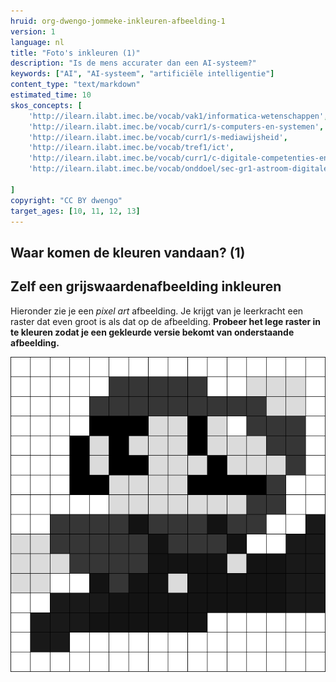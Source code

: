 ```yaml
---
hruid: org-dwengo-jommeke-inkleuren-afbeelding-1
version: 1
language: nl
title: "Foto's inkleuren (1)"
description: "Is de mens accurater dan een AI-systeem?"
keywords: ["AI", "AI-systeem", "artificiële intelligentie"]
content_type: "text/markdown"
estimated_time: 10
skos_concepts: [
    'http://ilearn.ilabt.imec.be/vocab/vak1/informatica-wetenschappen', 
    'http://ilearn.ilabt.imec.be/vocab/curr1/s-computers-en-systemen',
    'http://ilearn.ilabt.imec.be/vocab/curr1/s-mediawijsheid',
    'http://ilearn.ilabt.imec.be/vocab/tref1/ict',
    'http://ilearn.ilabt.imec.be/vocab/curr1/c-digitale-competenties-en-mediawijsheid',
    'http://ilearn.ilabt.imec.be/vocab/onddoel/sec-gr1-astroom-digitale-competenties-en-mediawijsheid-4.5',

]
copyright: "CC BY dwengo"
target_ages: [10, 11, 12, 13]
---
```



## Waar komen de kleuren vandaan? (1)

Zelf een grijswaardenafbeelding inkleuren
--------------------------------------------

Hieronder zie je een *pixel art* afbeelding. Je krijgt van je leerkracht een raster dat even groot is als dat op de afbeelding. **Probeer het lege raster in te kleuren zodat je een gekleurde versie bekomt van onderstaande afbeelding.**

![Mario](img/image9.png)
